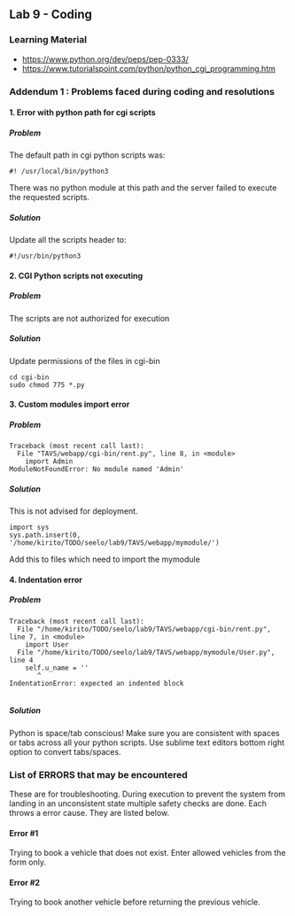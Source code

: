 ## Lab 9  - Coding

### Learning Material

* https://www.python.org/dev/peps/pep-0333/
* https://www.tutorialspoint.com/python/python_cgi_programming.htm

### Addendum 1 : Problems faced during coding and resolutions

#### 1. Error with python path for cgi scripts

##### Problem

The default path in cgi python scripts was:
```
#! /usr/local/bin/python3
```
There was no python module at this path and the server failed to execute the requested scripts.

##### Solution

Update all the scripts header to:
```
#!/usr/bin/python3
```

#### 2. CGI Python scripts not executing

##### Problem
The scripts are not authorized for execution

##### Solution
Update permissions of the files in cgi-bin
```
cd cgi-bin
sudo chmod 775 *.py
```
#### 3. Custom modules import error

##### Problem
```
Traceback (most recent call last):
  File "TAVS/webapp/cgi-bin/rent.py", line 8, in <module>
    import Admin
ModuleNotFoundError: No module named 'Admin'

```
##### Solution 
This is not advised for deployment.
```
import sys
sys.path.insert(0, '/home/kirito/TODO/seelo/lab9/TAVS/webapp/mymodule/')

```
Add this to files which need to import the mymodule

#### 4. Indentation error

##### Problem

```
Traceback (most recent call last):
  File "/home/kirito/TODO/seelo/lab9/TAVS/webapp/cgi-bin/rent.py", line 7, in <module>
    import User
  File "/home/kirito/TODO/seelo/lab9/TAVS/webapp/mymodule/User.py", line 4
    self.u_name = ''
       ^
IndentationError: expected an indented block
		
```

##### Solution

Python is space/tab conscious!
Make sure you are consistent with spaces or tabs across all your python scripts.
Use sublime text editors bottom right option to convert tabs/spaces.

### List of ERRORS that may be encountered
These are for troubleshooting. During execution to prevent the system from landing in an unconsistent state multiple safety checks are done. Each throws a error cause. They are listed below.

#### Error #1
Trying to book a vehicle that does not exist. Enter allowed vehicles from the form only.

#### Error #2
Trying to book another vehicle before returning the previous vehicle.